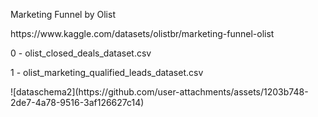 <p>Marketing Funnel by Olist</p>
<p>https://www.kaggle.com/datasets/olistbr/marketing-funnel-olist</p>

<p>0 - olist_closed_deals_dataset.csv</p>
<p>1 - olist_marketing_qualified_leads_dataset.csv</p>

<p>![dataschema2](https://github.com/user-attachments/assets/1203b748-2de7-4a78-9516-3af126627c14)</p>
